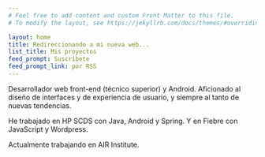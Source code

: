```yaml
---
# Feel free to add content and custom Front Matter to this file.
# To modify the layout, see https://jekyllrb.com/docs/themes/#overriding-theme-defaults

layout: home
title: Redireccionando a mi nueva web...
list_title: Mis proyectos
feed_prompt: Suscríbete
feed_prompt_link: por RSS
---
```


Desarrollador web front-end (técnico superior) y Android. Aficionado al diseño de interfaces y de experiencia de usuario, y siempre al tanto de nuevas tendencias.

He trabajado en HP SCDS con Java, Android y Spring. Y en Fiebre con JavaScript y Wordpress.

Actualmente trabajando en AIR Institute.